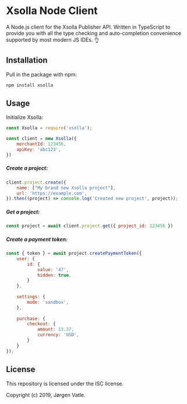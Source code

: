 # Xsolla Node Client

A Node.js client for the Xsolla Publisher API. Written in TypeScript to provide you with all the type checking and 
auto-completion convenience supported by most modern JS IDEs. 👌

## Installation
Pull in the package with npm:
```bash
npm install xsolla
```

## Usage

Initialize Xsolla:
```js
const Xsolla = require('xsolla');

const client = new Xsolla({
    merchantId: 123456,
    apiKey: 'abc123',
})
```

##### Create a project:
```js
client.project.create({
    name: ["My brand new Xsolla project"],
    url: 'https://example.com',
}).then((project) => console.log('Created new project', project));
```

##### Get a project:
```js
const project = await client.project.get({ project_id: 123456 })
```

##### Create a payment token:
```js
const { token } = await project.createPaymentToken({
    user: {
        id: {
            value: '47',
            hidden: true,
        }
    },
    
    settings: {
        mode: 'sandbox',
    },
   
    purchase: {
        checkout: {
            amount: 13.37,
            currency: 'USD',
        }
    }
});
```

## License
This repository is licensed under the ISC license.

Copyright (c) 2019, Jørgen Vatle.